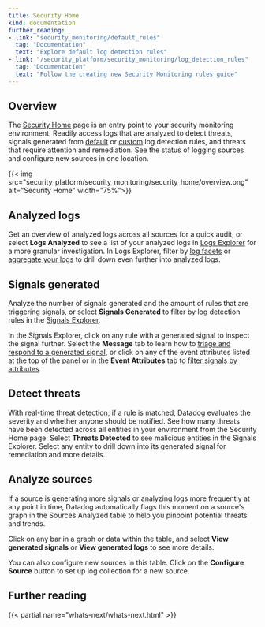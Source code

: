 ```yaml
---
title: Security Home
kind: documentation
further_reading:
- link: "security_monitoring/default_rules"
  tag: "Documentation"
  text: "Explore default log detection rules"
- link: "/security_platform/security_monitoring/log_detection_rules"
  tag: "Documentation"
  text: "Follow the creating new Security Monitoring rules guide"
---
```


## Overview

The [Security Home][1] page is an entry point to your security monitoring environment. Readily access logs that are analyzed to detect threats, signals generated from [default][2] or [custom][3] log detection rules, and threats that require attention and remediation. See the status of logging sources and configure new sources in one location.

{{< img src="security_platform/security_monitoring/security_home/overview.png" alt="Security Home" width="75%">}}

## Analyzed logs

Get an overview of analyzed logs across all sources for a quick audit, or select **Logs Analyzed** to see a list of your analyzed logs in [Logs Explorer][2] for a more granular investigation. In Logs Explorer, filter by [log facets][3] or [aggregate your logs][4] to drill down even further into analyzed logs.

## Signals generated

Analyze the number of signals generated and the amount of rules that are triggering signals, or select **Signals Generated** to filter by log detection rules in the [Signals Explorer][5].

In the Signals Explorer, click on any rule with a generated signal to inspect the signal further. Select the **Message** tab to learn how to [triage and respond to a generated signal][6], or click on any of the event attributes listed at the top of the panel or in the **Event Attributes** tab to [filter signals by attributes][6].

## Detect threats

With [real-time threat detection][7], if a rule is matched, Datadog evaluates the severity and whether anyone should be notified. See how many threats have been detected across all entities in your environment from the Security Home page. Select **Threats Detected** to see malicious entities in the Signals Explorer. Select any entity to drill down into its generated signal for remediation and more details.

## Analyze sources

If a source is generating more signals or analyzing logs more frequently at any point in time, Datadog automatically flags this moment on a source's graph in the Sources Analyzed table to help you pinpoint potential threats and trends.

Click on any bar in a graph or data within the table, and select **View generated signals** or **View generated logs** to see more details.

You can also configure new sources in this table. Click on the **Configure Source** button to set up log collection for a new source.

## Further reading

{{< partial name="whats-next/whats-next.html" >}}

[1]: https://app.datadoghq.com/security/homepage
[2]: /security_platform/default_rules/
[3]: /security_platform/security_monitoring/log_detection_rules
[3]: /logs/explorer/
[3]: /logs/explorer/facets/#overview
[4]: /logs/explorer/#aggregate-and-measure
[5]: /security_platform/explorer
[6]: /security_platform/explorer#inspect-a-security-signal
[7]: https://www.datadoghq.com/blog/announcing-security-monitoring/#real-time-threat-detection

